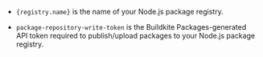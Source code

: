 - `{registry.name}` is the name of your Node.js package registry.

- `package-repository-write-token` is the Buildkite Packages-generated API token required to publish/upload packages to your Node.js package registry.
